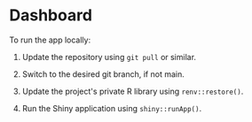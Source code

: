 # Dashboard

To run the app locally:

1. Update the repository using `git pull` or similar.

1. Switch to the desired git branch, if not main.

1. Update the project's private R library using `renv::restore()`.

1. Run the Shiny application using `shiny::runApp()`.
